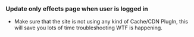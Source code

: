 ### Update only effects page when user is logged in

- Make sure that the site is not using any kind of Cache/CDN PlugIn, this will save you lots of time troubleshooting WTF is happening.
